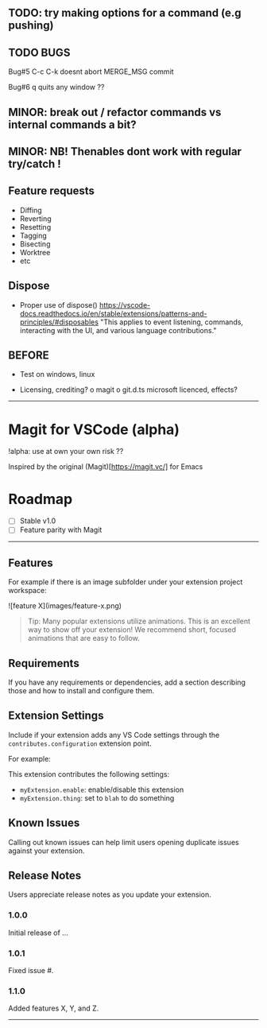 
## TODO: try making options for a command (e.g pushing)
## TODO BUGS
Bug#5
    C-c C-k doesnt abort MERGE_MSG commit

Bug#6
    q quits any window ??

## MINOR: break out / refactor commands vs internal commands a bit?
## MINOR: NB! Thenables dont work with regular try/catch !

## Feature requests
- Diffing
- Reverting
- Resetting
- Tagging
- Bisecting
- Worktree
- etc

## Dispose
  - Proper use of dispose()
    https://vscode-docs.readthedocs.io/en/stable/extensions/patterns-and-principles/#disposables
    "This applies to event listening, commands, interacting with the UI, and various language contributions."

## BEFORE
  - Test on windows, linux

  - Licensing, crediting?
      o magit
      o git.d.ts microsoft licenced, effects?

-----

# Magit for VSCode (alpha)

!alpha: use at own your own risk ??

Inspired by the original (Magit)[https://magit.vc/] for Emacs

# Roadmap

- [ ] Stable v1.0
- [ ] Feature parity with Magit

--------

## Features

For example if there is an image subfolder under your extension project workspace:

\!\[feature X\]\(images/feature-x.png\)

> Tip: Many popular extensions utilize animations. This is an excellent way to show off your extension! We recommend short, focused animations that are easy to follow.

## Requirements

If you have any requirements or dependencies, add a section describing those and how to install and configure them.

## Extension Settings

Include if your extension adds any VS Code settings through the `contributes.configuration` extension point.

For example:

This extension contributes the following settings:

* `myExtension.enable`: enable/disable this extension
* `myExtension.thing`: set to `blah` to do something

## Known Issues

Calling out known issues can help limit users opening duplicate issues against your extension.

## Release Notes

Users appreciate release notes as you update your extension.

### 1.0.0

Initial release of ...

### 1.0.1

Fixed issue #.

### 1.1.0

Added features X, Y, and Z.

-----------------------------------------------------------------------------------------------------------